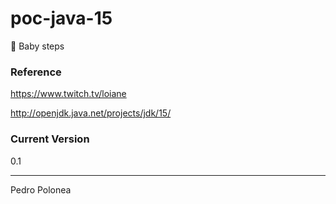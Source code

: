 # poc-java-15


:baby: Baby steps 


### Reference
https://www.twitch.tv/loiane

http://openjdk.java.net/projects/jdk/15/

### Current Version
0.1
____
Pedro Polonea
